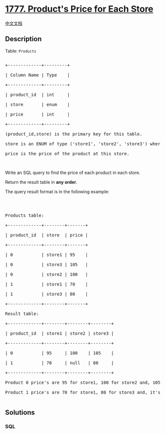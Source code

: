 # [1777. Product's Price for Each Store](https://leetcode.com/problems/products-price-for-each-store)

[中文文档](/solution/1700-1799/1777.Product%27s%20Price%20for%20Each%20Store/README.md)

## Description

<p>Table: <code>Products</code></p>

<pre>
+-------------+---------+
| Column Name | Type    |
+-------------+---------+
| product_id  | int     |
| store       | enum    |
| price       | int     |
+-------------+---------+
(product_id,store) is the primary key for this table.
store is an ENUM of type (&#39;store1&#39;, &#39;store2&#39;, &#39;store3&#39;) where each represents the store this product is available at.
price is the price of the product at this store.</pre>

<p>&nbsp;</p>

<p>Write an SQL query to find the price of each product in each store.</p>

<p>Return the result table in <strong>any order</strong>.</p>

<p>The query result format is in the following example:</p>

<p>&nbsp;</p>

<pre>
Products table:
+-------------+--------+-------+
| product_id  | store  | price |
+-------------+--------+-------+
| 0           | store1 | 95    |
| 0           | store3 | 105   |
| 0           | store2 | 100   |
| 1           | store1 | 70    |
| 1           | store3 | 80    |
+-------------+--------+-------+
Result table:
+-------------+--------+--------+--------+
| product_id  | store1 | store2 | store3 |
+-------------+--------+--------+--------+
| 0           | 95     | 100    | 105    |
| 1           | 70     | null   | 80     |
+-------------+--------+--------+--------+
Product 0 price&#39;s are 95 for store1, 100 for store2 and, 105 for store3.
Product 1 price&#39;s are 70 for store1, 80 for store3 and, it&#39;s not sold in store2.
</pre>

## Solutions

<!-- tabs:start -->

### **SQL**

```sql

```

<!-- tabs:end -->